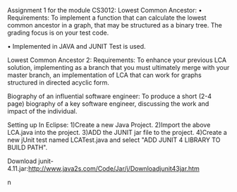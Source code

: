 Assignment 1 for the module CS3012:
Lowest Common Ancestor: 
•	Requirements: To implement a function that can calculate the lowest common ancestor in a graph, that may be structured as a binary tree. The grading focus is on your test code.

•	Implemented in JAVA and JUNIT Test is used.


 Lowest Common Ancestor 2:
 Requirements: To enhance your previous LCA solution, implementing as a branch that you must ultimately merge with your master branch, 
 an implementation of LCA that can work for graphs structured in directed acyclic form.
 
 Biography of an influential software engineer:
 To produce a short (2-4 page) biography of a key software engineer, discussing the work and impact  of the individual.

Setting up
In Eclipse:
1)Create a new Java Project.
2)Import the above LCA.java into the project.
3)ADD the JUNIT jar file to the project.
4)Create a new jUnit test named LCATest.java and select "ADD JUNIT 4 LIBRARY TO BUILD PATH".

 Download junit-4.11.jar:http://www.java2s.com/Code/Jar/j/Downloadjunit43jar.htm

n
